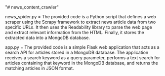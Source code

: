 "# news_content_crawler" 

news_spider.py = 
The provided code is a Python script that defines a web scraper using the Scrapy framework to extract news article data from two specific URLs. It then uses the Readability library to parse the web page and extract relevant information from the HTML. Finally, it stores the extracted data into a MongoDB database.

app.py = 
The provided code is a simple Flask web application that acts as a search API for articles stored in a MongoDB database. The application receives a search keyword as a query parameter, performs a text search for articles containing that keyword in the MongoDB database, and returns the matching articles in JSON format.
